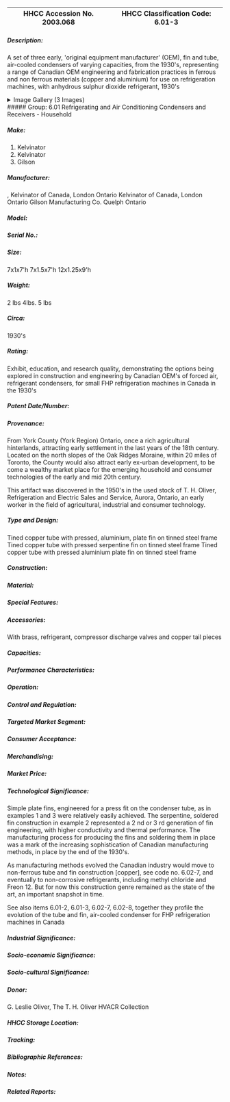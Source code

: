 | **HHCC Accession No. 2003.068** |**HHCC Classification Code:  6.01-3**|
| ----------- | ----------- |
##### Description:
A set of three early, 'original equipment manufacturer' (OEM), fin and tube, air-cooled condensers of varying capacities, from the 1930's, representing a range of Canadian OEM engineering and fabrication practices in ferrous and non ferrous materials (copper and aluminium) for use on refrigeration machines, with anhydrous sulphur dioxide refrigerant, 1930's


<details>
	<summary>Image Gallery (3 Images)</summary>
<div class="gallery gallery-wrapper--full" contenteditable="false" data-is-empty="false" data-translation="Add images" data-columns="6">
<figure class="gallery__item"><a href="#DOMAIN_NAME#gallery/6.01-3.jpg" data-size="1596x1393"><img src="#DOMAIN_NAME#gallery/6.01-3-thumbnail.jpg" alt=""></a></figure>
<figure class="gallery__item"><a href="#DOMAIN_NAME#gallery/6.01-3a.jpg" data-size="2026x1359"><img src="#DOMAIN_NAME#gallery/6.01-3a-thumbnail.jpg" alt=""></a></figure>
<figure class="gallery__item"><a href="#DOMAIN_NAME#gallery/6.01-3b.jpg" data-size="1841x1337"><img src="#DOMAIN_NAME#gallery/6.01-3b-thumbnail.jpg" alt=""></a></figure>
</div>
</details>
##### Group:
6.01 Refrigerating and Air Conditioning Condensers and Receivers - Household

##### Make:
1) Kelvinator
2) Kelvinator
3) Gilson

##### Manufacturer:
, 
Kelvinator of Canada, London Ontario
Kelvinator of Canada, London Ontario
Gilson Manufacturing Co. Quelph Ontario

##### Model:


##### Serial No.:


##### Size:
7x1x7'h
7x1.5x7'h
12x1.25x9'h

##### Weight:
2 lbs
4lbs.
5 lbs

##### Circa:
1930's

##### Rating:
Exhibit, education, and research quality, demonstrating the options being explored in   construction and engineering by Canadian OEM's of forced air, refrigerant condensers, for small FHP refrigeration machines in Canada in the 1930's

##### Patent Date/Number:


##### Provenance:
From York County (York Region) Ontario, once a rich agricultural hinterlands, attracting early settlement in the last years of the 18th century. Located on the north slopes of the Oak Ridges Moraine, within 20 miles of Toronto, the County would also attract early ex-urban development, to be come a wealthy market place for the emerging household and consumer technologies of the early and mid 20th century. 

This artifact was discovered in the 1950's in the used stock of T. H. Oliver, Refrigeration and Electric Sales and Service, Aurora, Ontario, an early worker in the field of agricultural, industrial and consumer technology.

##### Type and Design:
Tined copper tube with pressed, aluminium, plate fin on tinned steel frame
Tined copper tube with pressed serpentine fin on tinned steel frame
Tined copper tube with pressed aluminium plate fin on tinned steel frame

##### Construction:


##### Material:


##### Special Features:


##### Accessories:
With brass, refrigerant, compressor discharge valves and copper tail pieces

##### Capacities:


##### Performance Characteristics:


##### Operation:


##### Control and Regulation:


##### Targeted Market Segment:


##### Consumer Acceptance:


##### Merchandising:


##### Market Price:


##### Technological Significance:
Simple plate fins, engineered for a press fit on the condenser tube, as in examples 1 and 3 were relatively easily achieved. The serpentine, soldered fin construction in example 2 represented a 2 nd or 3 rd generation of fin engineering, with higher conductivity and thermal performance. The manufacturing process for producing the fins and soldering them in place was a mark of the increasing sophistication of Canadian manufacturing methods, in place by the end of the 1930's.        

As manufacturing methods evolved the Canadian industry would move to non-ferrous tube and fin construction [copper], see code no. 6.02-7, and eventually to non-corrosive refrigerants, including methyl chloride and Freon 12. But for now this construction genre remained as the state of the art, an important snapshot in time.  

See also items 6.01-2, 6.01-3, 6.02-7, 6.02-8, together they profile the evolution of the tube and fin, air-cooled condenser for FHP refrigeration machines in Canada

##### Industrial Significance:


##### Socio-economic Significance:


##### Socio-cultural Significance:


##### Donor:
G. Leslie Oliver, The T. H. Oliver HVACR Collection

##### HHCC Storage Location:


##### Tracking:


##### Bibliographic References:


##### Notes:


##### Related Reports:

